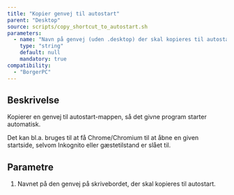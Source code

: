 ```yaml
---
title: "Kopier genvej til autostart"
parent: "Desktop"
source: scripts/copy_shortcut_to_autostart.sh
parameters:
  - name: "Navn på genvej (uden .desktop) der skal kopieres til autostart"
    type: "string"
    default: null
    mandatory: true
compatibility:
  - "BorgerPC"
---
```


## Beskrivelse
Kopierer en genvej til autostart-mappen, så det givne program starter automatisk.

Det kan bl.a. bruges til at få Chrome/Chromium til at åbne en given startside, selvom Inkognito eller gæstetilstand er slået til.

## Parametre
1. Navnet på den genvej på skrivebordet, der skal kopieres til autostart.